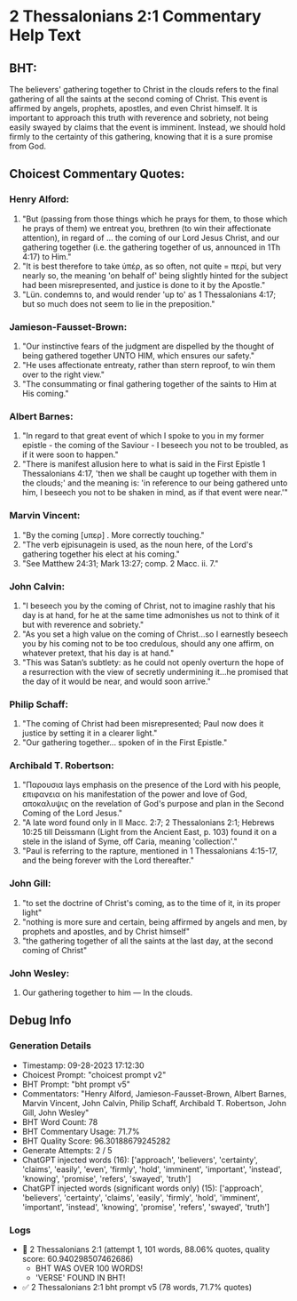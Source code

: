 # 2 Thessalonians 2:1 Commentary Help Text

## BHT:
The believers' gathering together to Christ in the clouds refers to the final gathering of all the saints at the second coming of Christ. This event is affirmed by angels, prophets, apostles, and even Christ himself. It is important to approach this truth with reverence and sobriety, not being easily swayed by claims that the event is imminent. Instead, we should hold firmly to the certainty of this gathering, knowing that it is a sure promise from God.

## Choicest Commentary Quotes:
### Henry Alford:
1. "But (passing from those things which he prays for them, to those which he prays of them) we entreat you, brethren (to win their affectionate attention), in regard of ... the coming of our Lord Jesus Christ, and our gathering together (i.e. the gathering together of us, announced in 1Th 4:17) to Him."
2. "It is best therefore to take ὑπέρ, as so often, not quite = περί, but very nearly so, the meaning 'on behalf of' being slightly hinted for the subject had been misrepresented, and justice is done to it by the Apostle."
3. "Lün. condemns to, and would render 'up to' as 1 Thessalonians 4:17; but so much does not seem to lie in the preposition."

### Jamieson-Fausset-Brown:
1. "Our instinctive fears of the judgment are dispelled by the thought of being gathered together UNTO HIM, which ensures our safety."
2. "He uses affectionate entreaty, rather than stern reproof, to win them over to the right view."
3. "The consummating or final gathering together of the saints to Him at His coming."

### Albert Barnes:
1. "In regard to that great event of which I spoke to you in my former epistle - the coming of the Saviour - I beseech you not to be troubled, as if it were soon to happen."
2. "There is manifest allusion here to what is said in the First Epistle 1 Thessalonians 4:17, 'then we shall be caught up together with them in the clouds;' and the meaning is: 'in reference to our being gathered unto him, I beseech you not to be shaken in mind, as if that event were near.'"

### Marvin Vincent:
1. "By the coming [υπερ] . More correctly touching." 
2. "The verb ejpisunagein is used, as the noun here, of the Lord's gathering together his elect at his coming." 
3. "See Matthew 24:31; Mark 13:27; comp. 2 Macc. ii. 7."

### John Calvin:
1. "I beseech you by the coming of Christ, not to imagine rashly that his day is at hand, for he at the same time admonishes us not to think of it but with reverence and sobriety."
2. "As you set a high value on the coming of Christ...so I earnestly beseech you by his coming not to be too credulous, should any one affirm, on whatever pretext, that his day is at hand."
3. "This was Satan’s subtlety: as he could not openly overturn the hope of a resurrection with the view of secretly undermining it...he promised that the day of it would be near, and would soon arrive."

### Philip Schaff:
1. "The coming of Christ had been misrepresented; Paul now does it justice by setting it in a clearer light."
2. "Our gathering together... spoken of in the First Epistle."

### Archibald T. Robertson:
1. "Παρουσια lays emphasis on the presence of the Lord with his people, επιφανεια on his manifestation of the power and love of God, αποκαλυψις on the revelation of God's purpose and plan in the Second Coming of the Lord Jesus." 
2. "A late word found only in II Macc. 2:7; 2 Thessalonians 2:1; Hebrews 10:25 till Deissmann (Light from the Ancient East, p. 103) found it on a stele in the island of Syme, off Caria, meaning 'collection'."
3. "Paul is referring to the rapture, mentioned in 1 Thessalonians 4:15-17, and the being forever with the Lord thereafter."

### John Gill:
1. "to set the doctrine of Christ's coming, as to the time of it, in its proper light"
2. "nothing is more sure and certain, being affirmed by angels and men, by prophets and apostles, and by Christ himself"
3. "the gathering together of all the saints at the last day, at the second coming of Christ"

### John Wesley:
1. Our gathering together to him — In the clouds.


## Debug Info
### Generation Details
- Timestamp: 09-28-2023 17:12:30
- Choicest Prompt: "choicest prompt v2"
- BHT Prompt: "bht prompt v5"
- Commentators: "Henry Alford, Jamieson-Fausset-Brown, Albert Barnes, Marvin Vincent, John Calvin, Philip Schaff, Archibald T. Robertson, John Gill, John Wesley"
- BHT Word Count: 78
- BHT Commentary Usage: 71.7%
- BHT Quality Score: 96.30188679245282
- Generate Attempts: 2 / 5
- ChatGPT injected words (16):
	['approach', 'believers', 'certainty', 'claims', 'easily', 'even', 'firmly', 'hold', 'imminent', 'important', 'instead', 'knowing', 'promise', 'refers', 'swayed', 'truth']
- ChatGPT injected words (significant words only) (15):
	['approach', 'believers', 'certainty', 'claims', 'easily', 'firmly', 'hold', 'imminent', 'important', 'instead', 'knowing', 'promise', 'refers', 'swayed', 'truth']

### Logs
- 🔄 2 Thessalonians 2:1 (attempt 1, 101 words, 88.06% quotes, quality score: 60.940298507462686) 
	- BHT WAS OVER 100 WORDS! 
	- 'VERSE' FOUND IN BHT!
- ✅ 2 Thessalonians 2:1 bht prompt v5 (78 words, 71.7% quotes)